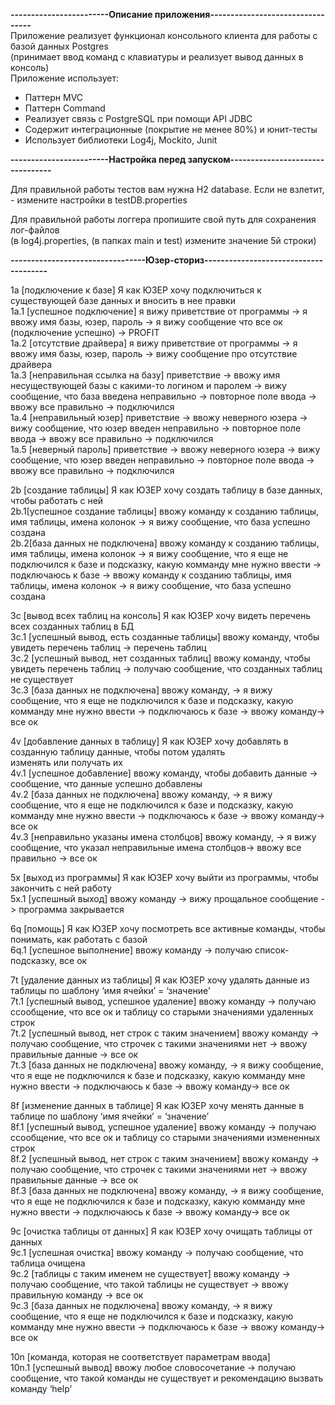 **<p>------------------------Описание приложения---------------------------------<br>**
Приложение реализует функционал консольного клиента для работы с базой данных Postgres<br> 
(принимает ввод команд с клавиатуры и реализует вывод данных в консоль)<br>
Приложение использует:<br>
- Паттерн MVC
- Паттерн Command
- Реализует связь с PostgreSQL при помощи API JDBC
- Содержит интеграционные (покрытие не менее 80%) и юнит-тесты
- Использует библиотеки Log4j, Mockito, Junit

**<p>------------------------Настройка перед запуском---------------------------------<br>**
<p>Для правильной работы тестов вам нужна H2 database. Если не взлетит, - измените настройки в testDB.properties</p>

<p>Для правильной работы логгера пропишите свой путь для сохранения лог-файлов<br>
(в log4j.properties, (в папках main и test) измените значение 5й строки)

**<p>---------------------------------Юзер-сториз--------------------------------------**<br>
<p>1a [подключение к базе] Я как ЮЗЕР хочу подключиться к существующей базе данных и вносить в нее правки<br>
1a.1 [успешное подключение] я вижу приветствие от программы -&gt; я ввожу имя базы, юзер, пароль -&gt; я вижу сообщение что все ок (подключение успешно) -&gt; PROFIT<br>
1a.2 [отсутствие драйвера] я вижу приветствие от программы -&gt; я ввожу имя базы, юзер, пароль -&gt; вижу сообщение про отсутствие драйвера<br>
1a.3 [неправильная ссылка на базу] приветствие -&gt; ввожу имя несуществующей базы c какими-то логином и паролем -&gt; вижу сообщение, что база введена неправильно -&gt; повторное поле ввода -&gt; ввожу все правильно -&gt; подключился<br>
1a.4 [неправильный юзер] приветствие -&gt; ввожу неверного юзера -&gt; вижу сообщение, что юзер введен неправильно -&gt; повторное поле ввода -&gt; ввожу все правильно -&gt; подключился<br>
1a.5 [неверный пароль] приветствие -&gt; ввожу неверного юзера -&gt; вижу сообщение, что юзер введен неправильно -&gt; повторное поле ввода -&gt; ввожу все правильно -&gt; подключился</p>
<p>2b [создание таблицы] Я как ЮЗЕР хочу создать таблицу в базе данных, чтобы работать с ней<br>
2b.1[успешное создание таблицы] ввожу команду к созданию таблицы, имя таблицы, имена колонок -&gt; я вижу сообщение, что база успешно создана<br>
2b.2[база данных не подключена] ввожу команду к созданию таблицы, имя таблицы, имена колонок -&gt; я вижу сообщение, что я еще не подключился к базе и подсказку, какую комманду мне нужно ввести -&gt; подключаюсь к базе -&gt; ввожу команду к созданию таблицы, имя таблицы, имена колонок -&gt; я вижу сообщение, что база успешно создана</p>
<p>3с [вывод всех таблиц на консоль] Я как ЮЗЕР хочу видеть перечень всех созданных таблиц в БД<br>
3с.1 [успешный вывод, есть созданные таблицы] ввожу команду, чтобы увидеть перечень таблиц -&gt; перечень таблиц<br>
3c.2 [успешный вывод, нет созданных таблиц] ввожу команду, чтобы увидеть перечень таблиц -&gt; получаю сообщение, что созданных таблиц не существует<br>
3c.3 [база данных не подключена] ввожу команду, -&gt; я вижу сообщение, что я еще не подключился к базе и подсказку, какую комманду мне нужно ввести -&gt; подключаюсь к базе -&gt; ввожу команду-&gt; все ок</p>
<p>4v [добавление данных в таблицу] Я как ЮЗЕР хочу добавлять в созданную таблицу данные, чтобы потом удалять<br>
изменять или получать их<br>
4v.1 [успешное добавление] ввожу команду, чтобы добавить данные -&gt; сообщение, что данные успешно добавлены<br>
4v.2 [база данных не подключена] ввожу команду, -&gt; я вижу сообщение, что я еще не подключился к базе и подсказку, какую комманду мне нужно ввести -&gt; подключаюсь к базе -&gt; ввожу команду-&gt; все ок<br>
4v.3 [неправильно указаны имена столбцов] ввожу команду, -&gt; я вижу сообщение, что указал неправильные имена столбцов-&gt; ввожу все правильно -&gt; все ок</p>
<p>5x [выход из программы] Я как ЮЗЕР хочу выйти из программы, чтобы закончить с ней работу<br>
5x.1 [успешный выход] ввожу команду -&gt; вижу прощальное сообщение -&gt; программа закрывается</p>
<p>6q [помощь] Я как ЮЗЕР хочу посмотреть все активные команды, чтобы понимать, как работать с базой<br>
6q.1 [успешное выполнение] ввожу команду -&gt; получаю список-подсказку, все ок</p>
<p>7t [удаление данных из таблицы] Я как ЮЗЕР хочу удалять данные из таблицы по шаблону ‘имя ячейки’ = ‘значение’<br>
7t.1 [успешный вывод, успешное удаление] ввожу команду -&gt; получаю ссообщение, что все ок и таблицу со старыми значениями удаленных строк<br>
7t.2 [успешный вывод, нет строк с таким значением] ввожу команду -&gt; получаю сообщение, что строчек с такими значениями нет -&gt; ввожу правильные данные -&gt; все ок<br>
7t.3 [база данных не подключена] ввожу команду, -&gt; я вижу сообщение, что я еще не подключился к базе и подсказку, какую комманду мне нужно ввести -&gt; подключаюсь к базе -&gt; ввожу команду-&gt; все ок</p>
<p>8f [изменение данных в таблице] Я как ЮЗЕР хочу менять данные в таблице по шаблону ‘имя ячейки’ = ‘значение’<br>
8f.1 [успешный вывод, успешное удаление] ввожу команду -&gt; получаю ссообщение, что все ок и таблицу со старыми значениями измененных строк<br>
8f.2 [успешный вывод, нет строк с таким значением] ввожу команду -&gt; получаю сообщение, что строчек с такими значениями нет -&gt; ввожу правильные данные -&gt; все ок<br>
8f.3 [база данных не подключена] ввожу команду, -&gt; я вижу сообщение, что я еще не подключился к базе и подсказку, какую комманду мне нужно ввести -&gt; подключаюсь к базе -&gt; ввожу команду-&gt; все ок</p>
<p>9с [очистка таблицы от данных] Я как ЮЗЕР хочу очищать таблицы от данных<br>
9c.1 [успешная очистка] ввожу команду -&gt; получаю сообщение, что таблица очищена<br>
9c.2 [таблицы с таким именем не существует] ввожу команду -&gt; получаю сообщение, что такой таблицы не существует -&gt; ввожу правильную команду -&gt; все ок<br>
9c.3 [база данных не подключена] ввожу команду, -&gt; я вижу сообщение, что я еще не подключился к базе и подсказку, какую комманду мне нужно ввести -&gt; подключаюсь к базе -&gt; ввожу команду-&gt; все ок</p>
<p>10n [команда, которая не соответствует параметрам ввода]<br>
10n.1 [успешный вывод] ввожу любое словосочетание -&gt; получаю сообщение, что такой команды не существует и рекомендацию вызвать команду ‘help’</p>